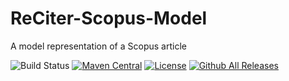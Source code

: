 # ReCiter-Scopus-Model
A model representation of a Scopus article

![Build Status](https://codebuild.us-east-1.amazonaws.com/badges?uuid=eyJlbmNyeXB0ZWREYXRhIjoieTk0VnRBbTAyb1FBMzdWQUl5eU43NGNWNWVvZDZiOERjNk1jd1hubHhUM1licTllK0toU2xCU0djM2Y1cm1iRXVQanpVampqV1NVcmpRRStaTWNjcWVjPSIsIml2UGFyYW1ldGVyU3BlYyI6InZaRmlYeHdIZEtmeURFZkoiLCJtYXRlcmlhbFNldFNlcmlhbCI6MX0%3D&branch=master)
[![Maven Central](https://maven-badges.herokuapp.com/maven-central/edu.cornell.weill.reciter/reciter-scopus-model/badge.svg)](https://maven-badges.herokuapp.com/maven-central/edu.cornell.weill.reciter/reciter-scopus-model)
[![License](https://img.shields.io/badge/License-Apache%202.0-blue.svg)](https://opensource.org/licenses/Apache-2.0)
[![Github All Releases](https://img.shields.io/github/downloads/wcmc-its/ReCiter-Scopus-Model/total.svg)]()
